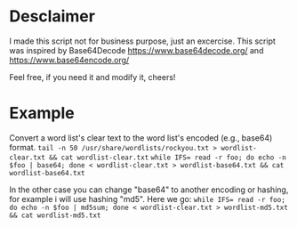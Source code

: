 # Desclaimer
I made this script not for business purpose, just an excercise. This script was inspired by Base64Decode https://www.base64decode.org/ and https://www.base64encode.org/

Feel free, if you need it and modify it, cheers!

# Example
Convert a word list's clear text to the word list's encoded (e.g., base64) format.
`tail -n 50 /usr/share/wordlists/rockyou.txt > wordlist-clear.txt && cat wordlist-clear.txt`
`while IFS= read -r foo; do echo -n $foo | base64; done < wordlist-clear.txt > wordlist-base64.txt && cat wordlist-base64.txt`

In the other case you can change "base64" to another encoding or hashing, for example i will use hashing "md5". Here we go:
`while IFS= read -r foo; do echo -n $foo | md5sum; done < wordlist-clear.txt > wordlist-md5.txt && cat wordlist-md5.txt`
